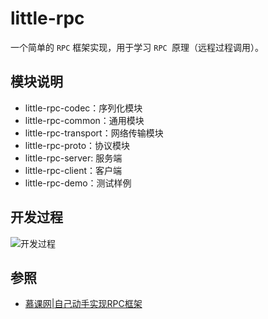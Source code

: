# little-rpc

一个简单的 `RPC` 框架实现，用于学习 `RPC `原理（远程过程调用）。

## 模块说明

- little-rpc-codec：序列化模块
- little-rpc-common：通用模块
- little-rpc-transport：网络传输模块
- little-rpc-proto：协议模块
- little-rpc-server: 服务端
- little-rpc-client：客户端
- little-rpc-demo：测试样例

## 开发过程

![开发过程](http://image.yujian95.cn/arrow/20220119093650.png)

## 参照

- [慕课网|自己动手实现RPC框架](https://www.imooc.com/learn/1158)
